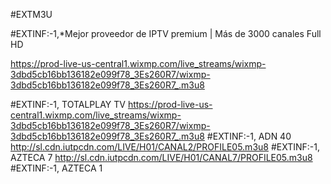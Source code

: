 #EXTM3U
 
#EXTINF:-1,*Mejor proveedor de IPTV premium | Más de 3000 canales Full HD
 
https://prod-live-us-central1.wixmp.com/live_streams/wixmp-3dbd5cb16bb136182e099f78_3Es260R7/wixmp-3dbd5cb16bb136182e099f78_3Es260R7_.m3u8

#EXTINF:-1, TOTALPLAY TV
https://prod-live-us-central1.wixmp.com/live_streams/wixmp-3dbd5cb16bb136182e099f78_3Es260R7/wixmp-3dbd5cb16bb136182e099f78_3Es260R7_.m3u8
#EXTINF:-1, ADN 40
http://sl.cdn.iutpcdn.com/LIVE/H01/CANAL2/PROFILE05.m3u8
#EXTINF:-1, AZTECA 7
http://sl.cdn.iutpcdn.com/LIVE/H01/CANAL7/PROFILE05.m3u8
#EXTINF:-1, AZTECA 1

